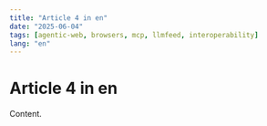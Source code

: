 ```yaml
---
title: "Article 4 in en"
date: "2025-06-04"
tags: [agentic-web, browsers, mcp, llmfeed, interoperability]
lang: "en"
---
```


# Article 4 in en

Content.
